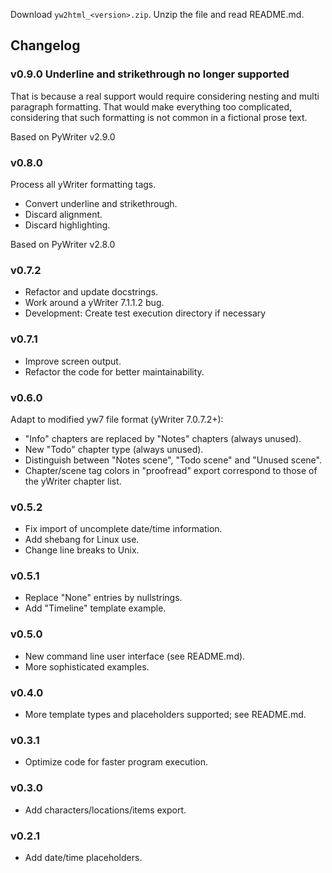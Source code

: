 Download `yw2html_<version>.zip`.
Unzip the file and read README.md.

## Changelog

### v0.9.0 Underline and strikethrough no longer supported

That is because a real support would require considering nesting and multi paragraph formatting. That would make everything too complicated, considering that such formatting is not common in a fictional prose text.

Based on PyWriter v2.9.0

### v0.8.0

Process all yWriter formatting tags.
* Convert underline and strikethrough.
* Discard alignment.
* Discard highlighting.

Based on PyWriter v2.8.0

### v0.7.2

* Refactor and update docstrings.
* Work around a yWriter 7.1.1.2 bug.
* Development: Create test execution directory if necessary

### v0.7.1

* Improve screen output.
* Refactor the code for better maintainability.

### v0.6.0
Adapt to modified yw7 file format (yWriter 7.0.7.2+):
* "Info" chapters are replaced by "Notes" chapters (always unused).
* New "Todo" chapter type (always unused). 
* Distinguish between "Notes scene", "Todo scene" and "Unused scene".
* Chapter/scene tag colors in "proofread" export correspond to those of the yWriter chapter list.

### v0.5.2
* Fix import of uncomplete date/time information.
* Add shebang for Linux use.
* Change line breaks to Unix.

### v0.5.1
* Replace "None" entries by nullstrings.
* Add "Timeline" template example.

### v0.5.0 
* New command line user interface (see README.md).
* More sophisticated examples.

### v0.4.0
* More template types and placeholders supported; see README.md.

### v0.3.1
* Optimize code for faster program execution.

### v0.3.0
* Add characters/locations/items export.

### v0.2.1
* Add date/time placeholders.

